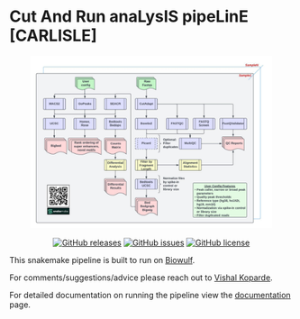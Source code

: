 # Cut And Run anaLysIS pipeLinE [CARLISLE]

<div align="center">
  <img src="docs/img/CUTandRUN_Workflow.jpeg" width="85%" height="85%">
  
  [![GitHub releases](https://img.shields.io/github/release/CCBR/CARLISLE)](https://github.com/CCBR/CARLISLE/releases)  [![GitHub issues](https://img.shields.io/github/issues/CCBR/CARLISLE)](https://github.com/CCBR/CARLISLE/issues) [![GitHub license](https://img.shields.io/github/license/CCBR/CARLISLE)](https://github.com/CCBR/CARLISLE/blob/master/LICENSE)  

</div>

This snakemake pipeline is built to run on [Biowulf](https://hpc.nih.gov/).

For comments/suggestions/advice please reach out to [Vishal Koparde](mailto:vishal.koparde@nih.gov).

For detailed documentation on running the pipeline view the [documentation](https://CCBR.github.io/CARLISLE/) page.
